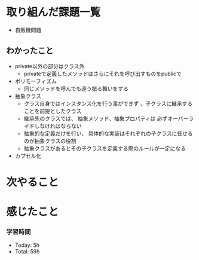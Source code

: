 # 取り組んだ課題一覧
- 自販機問題
## わかったこと
- private以外の部分はクラス外
  - privateで定義したメソッドはさらにそれを呼び出すものをpublicで
- ポリモーフィズム
  - 同じメソッドを呼んでも違う振る舞いをする
- 抽象クラス
  -  クラス自身ではインスタンス化を行う事ができず 、子クラスに継承することを前提としたクラス
  -  継承先のクラスでは、 抽象メソッド、抽象プロパティは 必ずオーバーライドしなければならない
  -  抽象的な定義だけを行い、 具体的な実装はそれぞれの子クラスに任せる のが抽象クラスの役割
  -  抽象クラスがあるとその子クラスを定義する際のルールが一定になる
- カプセル化

# 次やること

# 感じたこと



### 学習時間
- Today: 5h
- Total: 59h